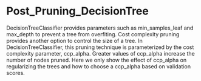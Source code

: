 # Post_Pruning_DecisionTree
DecisionTreeClassifier provides parameters such as min_samples_leaf and max_depth to prevent a tree from overfiting. Cost complexity pruning provides another option to control the size of a tree. In DecisionTreeClassifier, this pruning technique is parameterized by the cost complexity parameter, ccp_alpha. Greater values of ccp_alpha increase the number of nodes pruned. Here we only show the effect of ccp_alpha on regularizing the trees and how to choose a ccp_alpha based on validation scores.
